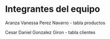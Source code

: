 # Integrantes del equipo

Aranza Vanessa Perez Navarro - tabla productos

Cesar Daniel Gonzalez Giron - tabla clientes
